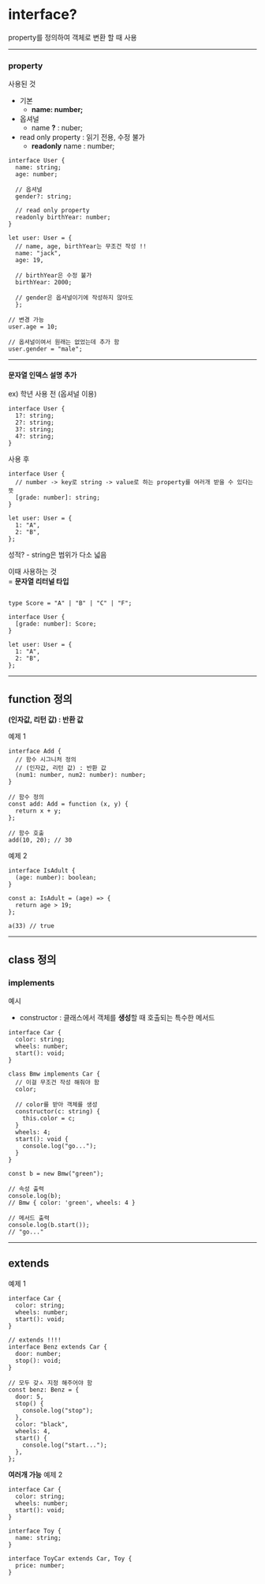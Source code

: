 # interface?

property를 정의하여 객체로 변환 할 때 사용

---

### property

사용된 것

- 기본
  - **name: number;**
- 옵셔널
  - name **?** : nuber;
- read only property : 읽기 전용, 수정 불가
  - **readonly** name : number;

```
interface User {
  name: string;
  age: number;

  // 옵셔널
  gender?: string;

  // read only property
  readonly birthYear: number;
}

let user: User = {
  // name, age, birthYear는 무조건 작성 !!
  name: "jack",
  age: 19,

  // birthYear은 수정 불가
  birthYear: 2000;

  // gender은 옵셔널이기에 작성하지 않아도
  };

// 변경 가능
user.age = 10;

// 옵셔널이여서 원래는 없었는데 추가 함
user.gender = "male";

```

---

#### 문자열 인덱스 설명 추가

ex) 학년
사용 전 (옵셔널 이용)

```
interface User {
  1?: string;
  2?: string;
  3?: string;
  4?: string;
}
```

사용 후

```
interface User {
  // number -> key로 string -> value로 하는 property를 여러개 받을 수 있다는 뜻
  [grade: number]: string;
}

let user: User = {
  1: "A",
  2: "B",
};
```

성적? - string은 범위가 다소 넓음

이때 사용하는 것  
 = **문자열 리터널 타입**

```

type Score = "A" | "B" | "C" | "F";

interface User {
  [grade: number]: Score;
}

let user: User = {
  1: "A",
  2: "B",
};
```

---

## function 정의

**(인자값, 리턴 값) : 반환 값**

예제 1

```
interface Add {
  // 함수 시그니처 정의
  // (인자값, 리턴 값) : 반환 값
  (num1: number, num2: number): number;
}

// 함수 정의
const add: Add = function (x, y) {
  return x + y;
};

// 함수 호출
add(10, 20); // 30
```

예제 2

```
interface IsAdult {
  (age: number): boolean;
}

const a: IsAdult = (age) => {
  return age > 19;
};

a(33) // true
```

---

## class 정의

### implements

예시

- constructor : 클래스에서 객체를 **생성**할 때 호출되는 특수한 메서드

```
interface Car {
  color: string;
  wheels: number;
  start(): void;
}

class Bmw implements Car {
  // 이걸 무조건 작성 해줘야 함
  color;

  // color를 받아 객체를 생성
  constructor(c: string) {
    this.color = c;
  }
  wheels: 4;
  start(): void {
    console.log("go...");
  }
}

const b = new Bmw("green");

// 속성 출력
console.log(b);
// Bmw { color: 'green', wheels: 4 }

// 메서드 출력
console.log(b.start());
// "go..."
```

---

## extends

예제 1

```
interface Car {
  color: string;
  wheels: number;
  start(): void;
}

// extends !!!!
interface Benz extends Car {
  door: number;
  stop(): void;
}

// 모두 갖ㅅ 지정 해주어야 함
const benz: Benz = {
  door: 5,
  stop() {
    console.log("stop");
  },
  color: "black",
  wheels: 4,
  start() {
    console.log("start...");
  },
};
```

**여러개 가능**
예제 2

```
interface Car {
  color: string;
  wheels: number;
  start(): void;
}

interface Toy {
  name: string;
}

interface ToyCar extends Car, Toy {
  price: number;
}
```
